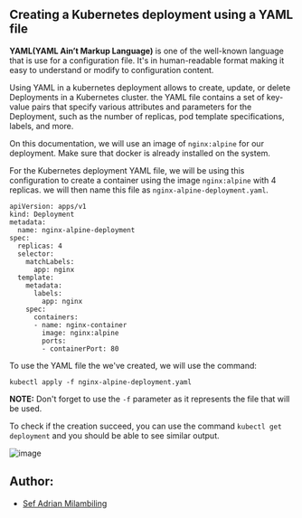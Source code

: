 ## Creating a Kubernetes deployment using a YAML file

**YAML(YAML Ain’t Markup Language)** is one of the well-known language that is use for a configuration file. It's in human-readable format making it easy to understand or modify to configuration content.

Using YAML in a kubernetes deployment allows to create, update, or delete Deployments in a Kubernetes cluster. the YAML file contains a set of key-value pairs that specify various attributes and parameters for the Deployment, such as the number of replicas, pod template specifications, labels, and more.

On this documentation, we will use an image of ```nginx:alpine``` for our deployment. Make sure that docker is already installed on the system.

For the Kubernetes deployment YAML file, we will be using this configuration to create a container using the image ```nginx:alpine``` with 4 replicas. we will then name this file as  ```nginx-alpine-deployment.yaml```.

```
apiVersion: apps/v1
kind: Deployment
metadata:
  name: nginx-alpine-deployment
spec:
  replicas: 4
  selector:
    matchLabels:
      app: nginx
  template:
    metadata:
      labels:
        app: nginx
    spec:
      containers:
      - name: nginx-container
        image: nginx:alpine
        ports:
        - containerPort: 80
```

To use the YAML file the we've created, we will use the command:

```
kubectl apply -f nginx-alpine-deployment.yaml
```
**NOTE:** Don't forget to use the ``-f`` parameter as it represents the file that will be used.

To check if the creation succeed, you can use the command ```kubectl get deployment``` and you should be able to see similar output.

![image](https://github.com/user-attachments/assets/b3ba3189-fe4c-4133-901c-5cff3ad0714e)



## Author:
- [Sef Adrian Milambiling](https://github.com/AdrianM756)
